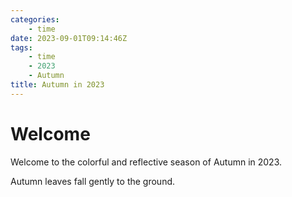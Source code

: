 ```yaml
---
categories:
    - time
date: 2023-09-01T09:14:46Z
tags:
    - time
    - 2023
    - Autumn
title: Autumn in 2023
---
```




# Welcome

Welcome to the colorful and reflective season of Autumn in 2023.

Autumn leaves fall gently to the ground.
